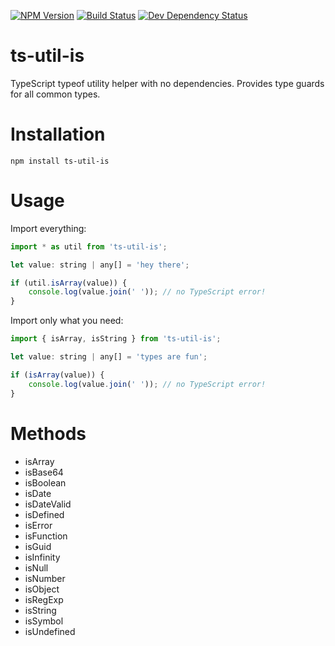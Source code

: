 [![NPM Version](https://badge.fury.io/js/ts-util-is.svg)](https://badge.fury.io/js/ts-util-is)
[![Build Status](https://travis-ci.org/justinlettau/ts-util-is.svg?branch=master)](https://travis-ci.org/justinlettau/ts-util-is)
[![Dev Dependency Status](https://david-dm.org/justinlettau/ts-util-is/dev-status.svg)](https://david-dm.org/justinlettau/ts-util-is?type=dev)

# ts-util-is
TypeScript typeof utility helper with no dependencies. Provides type guards for all common types.

# Installation
```
npm install ts-util-is
```

# Usage
Import everything:
```js
import * as util from 'ts-util-is';

let value: string | any[] = 'hey there';

if (util.isArray(value)) {
    console.log(value.join(' ')); // no TypeScript error!
}
```

Import only what you need:
```js
import { isArray, isString } from 'ts-util-is';

let value: string | any[] = 'types are fun';

if (isArray(value)) {
    console.log(value.join(' ')); // no TypeScript error!
}
```

# Methods
- isArray
- isBase64
- isBoolean
- isDate
- isDateValid
- isDefined
- isError
- isFunction
- isGuid
- isInfinity
- isNull
- isNumber
- isObject
- isRegExp
- isString
- isSymbol
- isUndefined
